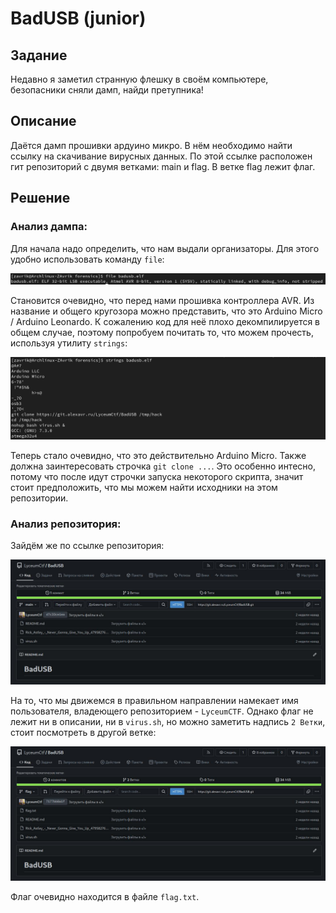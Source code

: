 # BadUSB (junior)

## Задание
Недавно я заметил странную флешку в своём компьютере, безопасники сняли дамп, найди претупника!

## Описание
Даётся дамп прошивки ардуино микро. В нём необходимо найти ссылку на скачивание вирусных данных. По этой ссылке расположен гит репозиторий с двумя ветками: main и flag. В ветке flag лежит флаг.

## Решение
### Анализ дампа:
Для начала надо определить, что нам выдали организаторы. Для этого удобно использовать команду `file`:

![file](./img/file.jpg)

Становится очевидно, что перед нами прошивка контроллера AVR. Из название и общего кругозора можно представить, что это Arduino Micro / Arduino Leonardo. К сожалению код для неё плохо декомпилируется в общем случае, поэтому попробуем почитать то, что можем прочесть, используя утилиту `strings`:

![strings](./img/strings.jpg)

Теперь стало очевидно, что это действительно Arduino Micro. Также должна заинтересовать строчка `git clone ...`. Это особенно интесно, потому что после идут строчки запуска некоторого скрипта, значит стоит предположить, что мы можем найти исходники на этом репозитории.

### Анализ репозитория:

Зайдём же по ссылке репозитория:

![repo_main](./img/repo_main.jpg)

На то, что мы движемся в правильном направлении намекает имя пользователя, владеющего репозиторием - `LyceumCTF`. Однако флаг не лежит ни в описании, ни в `virus.sh`, но можно заметить надпись `2 Ветки`, стоит посмотреть в другой ветке:

![repo_flag](./img/repo_flag.jpg)

Флаг очевидно находится в файле `flag.txt`.
